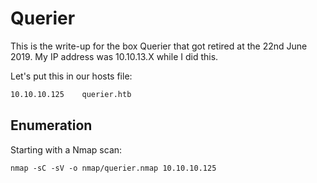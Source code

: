 # Querier

This is the write-up for the box Querier that got retired at the 22nd June 2019. 
My IP address was 10.10.13.X while I did this.

Let's put this in our hosts file:
```markdown
10.10.10.125    querier.htb
```

## Enumeration

Starting with a Nmap scan:

```markdown
nmap -sC -sV -o nmap/querier.nmap 10.10.10.125
```

```markdown
